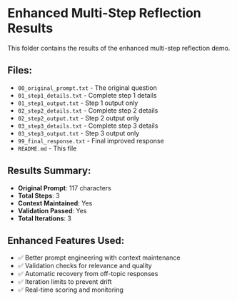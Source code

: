 # Enhanced Multi-Step Reflection Results

This folder contains the results of the enhanced multi-step reflection demo.

## Files:

- `00_original_prompt.txt` - The original question
- `01_step1_details.txt` - Complete step 1 details
- `01_step1_output.txt` - Step 1 output only
- `02_step2_details.txt` - Complete step 2 details
- `02_step2_output.txt` - Step 2 output only
- `03_step3_details.txt` - Complete step 3 details
- `03_step3_output.txt` - Step 3 output only
- `99_final_response.txt` - Final improved response
- `README.md` - This file

## Results Summary:

- **Original Prompt**: 117 characters
- **Total Steps**: 3
- **Context Maintained**: Yes
- **Validation Passed**: Yes
- **Total Iterations**: 3

## Enhanced Features Used:

- ✅ Better prompt engineering with context maintenance
- ✅ Validation checks for relevance and quality
- ✅ Automatic recovery from off-topic responses
- ✅ Iteration limits to prevent drift
- ✅ Real-time scoring and monitoring
